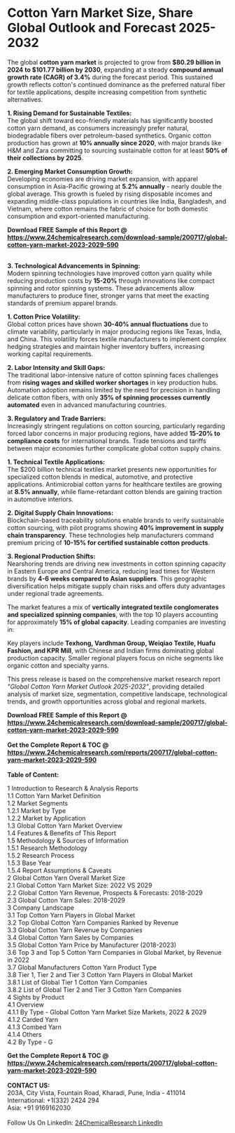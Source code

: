 <h1>Cotton Yarn Market Size, Share Global Outlook and Forecast 2025-2032</h1><p>The global <strong>cotton yarn market</strong> is projected to grow from <strong>$80.29 billion in 2024 to $101.77 billion by 2030</strong>, expanding at a steady <strong>compound annual growth rate (CAGR) of 3.4%</strong> during the forecast period. This sustained growth reflects cotton's continued dominance as the preferred natural fiber for textile applications, despite increasing competition from synthetic alternatives.</p><p><strong>1. Rising Demand for Sustainable Textiles:</strong><br>
The global shift toward eco-friendly materials has significantly boosted cotton yarn demand, as consumers increasingly prefer natural, biodegradable fibers over petroleum-based synthetics. Organic cotton production has grown at <strong>10% annually since 2020</strong>, with major brands like H&amp;M and Zara committing to sourcing sustainable cotton for at least <strong>50% of their collections by 2025</strong>.</p><p><strong>2. Emerging Market Consumption Growth:</strong><br>
Developing economies are driving market expansion, with apparel consumption in Asia-Pacific growing at <strong>5.2% annually</strong> - nearly double the global average. This growth is fueled by rising disposable incomes and expanding middle-class populations in countries like India, Bangladesh, and Vietnam, where cotton remains the fabric of choice for both domestic consumption and export-oriented manufacturing.</p><div><b>Download FREE Sample of this Report @ 
            <a href="https://www.24chemicalresearch.com/download-sample/200717/global-cotton-yarn-market-2023-2029-590">
            https://www.24chemicalresearch.com/download-sample/200717/global-cotton-yarn-market-2023-2029-590</a></b></div><br><p><strong>3. Technological Advancements in Spinning:</strong><br>
Modern spinning technologies have improved cotton yarn quality while reducing production costs by <strong>15-20%</strong> through innovations like compact spinning and rotor spinning systems. These advancements allow manufacturers to produce finer, stronger yarns that meet the exacting standards of premium apparel brands.</p><p><strong>1. Cotton Price Volatility:</strong><br>
Global cotton prices have shown <strong>30-40% annual fluctuations</strong> due to climate variability, particularly in major producing regions like Texas, India, and China. This volatility forces textile manufacturers to implement complex hedging strategies and maintain higher inventory buffers, increasing working capital requirements.</p><p><strong>2. Labor Intensity and Skill Gaps:</strong><br>
The traditional labor-intensive nature of cotton spinning faces challenges from <strong>rising wages and skilled worker shortages</strong> in key production hubs. Automation adoption remains limited by the need for precision in handling delicate cotton fibers, with only <strong>35% of spinning processes currently automated</strong> even in advanced manufacturing countries.</p><p><strong>3. Regulatory and Trade Barriers:</strong><br>
Increasingly stringent regulations on cotton sourcing, particularly regarding forced labor concerns in major producing regions, have added <strong>15-20% to compliance costs</strong> for international brands. Trade tensions and tariffs between major economies further complicate global cotton supply chains.</p><p><strong>1. Technical Textile Applications:</strong><br>
The $200 billion technical textiles market presents new opportunities for specialized cotton blends in medical, automotive, and protective applications. Antimicrobial cotton yarns for healthcare textiles are growing at <strong>8.5% annually</strong>, while flame-retardant cotton blends are gaining traction in automotive interiors.</p><p><strong>2. Digital Supply Chain Innovations:</strong><br>
Blockchain-based traceability solutions enable brands to verify sustainable cotton sourcing, with pilot programs showing <strong>40% improvement in supply chain transparency</strong>. These technologies help manufacturers command premium pricing of <strong>10-15% for certified sustainable cotton products</strong>.</p><p><strong>3. Regional Production Shifts:</strong><br>
Nearshoring trends are driving new investments in cotton spinning capacity in Eastern Europe and Central America, reducing lead times for Western brands by <strong>4-6 weeks compared to Asian suppliers</strong>. This geographic diversification helps mitigate supply chain risks and offers duty advantages under regional trade agreements.</p><p>The market features a mix of <strong>vertically integrated textile conglomerates and specialized spinning companies</strong>, with the top 10 players accounting for approximately <strong>15% of global capacity</strong>. Leading companies are investing in:</p><p>Key players include <strong>Texhong, Vardhman Group, Weiqiao Textile, Huafu Fashion, and KPR Mill</strong>, with Chinese and Indian firms dominating global production capacity. Smaller regional players focus on niche segments like organic cotton and specialty yarns.</p><p>This press release is based on the comprehensive market research report <em>"Global Cotton Yarn Market Outlook 2025-2032"</em>, providing detailed analysis of market size, segmentation, competitive landscape, technological trends, and growth opportunities across global and regional markets.</p><div><b>Download FREE Sample of this Report @ 
            <a href="https://www.24chemicalresearch.com/download-sample/200717/global-cotton-yarn-market-2023-2029-590">
            https://www.24chemicalresearch.com/download-sample/200717/global-cotton-yarn-market-2023-2029-590</a></b></div><br><div><b>Get the Complete Report & TOC @ 
            <a href="https://www.24chemicalresearch.com/reports/200717/global-cotton-yarn-market-2023-2029-590">
            https://www.24chemicalresearch.com/reports/200717/global-cotton-yarn-market-2023-2029-590</a></b></div><br>
            <b>Table of Content:</b><p>1 Introduction to Research & Analysis Reports<br />
    1.1 Cotton Yarn Market Definition<br />
    1.2 Market Segments<br />
        1.2.1 Market by Type<br />
        1.2.2 Market by Application<br />
    1.3 Global Cotton Yarn Market Overview<br />
    1.4 Features & Benefits of This Report<br />
    1.5 Methodology & Sources of Information<br />
        1.5.1 Research Methodology<br />
        1.5.2 Research Process<br />
        1.5.3 Base Year<br />
        1.5.4 Report Assumptions & Caveats<br />
2 Global Cotton Yarn Overall Market Size<br />
    2.1 Global Cotton Yarn Market Size: 2022 VS 2029<br />
    2.2 Global Cotton Yarn Revenue, Prospects & Forecasts: 2018-2029<br />
    2.3 Global Cotton Yarn Sales: 2018-2029<br />
3 Company Landscape<br />
    3.1 Top Cotton Yarn Players in Global Market<br />
    3.2 Top Global Cotton Yarn Companies Ranked by Revenue<br />
    3.3 Global Cotton Yarn Revenue by Companies<br />
    3.4 Global Cotton Yarn Sales by Companies<br />
    3.5 Global Cotton Yarn Price by Manufacturer (2018-2023)<br />
    3.6 Top 3 and Top 5 Cotton Yarn Companies in Global Market, by Revenue in 2022<br />
    3.7 Global Manufacturers Cotton Yarn Product Type<br />
    3.8 Tier 1, Tier 2 and Tier 3 Cotton Yarn Players in Global Market<br />
        3.8.1 List of Global Tier 1 Cotton Yarn Companies<br />
        3.8.2 List of Global Tier 2 and Tier 3 Cotton Yarn Companies<br />
4 Sights by Product<br />
    4.1 Overview<br />
        4.1.1 By Type - Global Cotton Yarn Market Size Markets, 2022 & 2029<br />
        4.1.2 Carded Yarn<br />
        4.1.3 Combed Yarn<br />
        4.1.4 Others<br />
    4.2 By Type - G</p><div><b>Get the Complete Report & TOC @ 
            <a href="https://www.24chemicalresearch.com/reports/200717/global-cotton-yarn-market-2023-2029-590">
            https://www.24chemicalresearch.com/reports/200717/global-cotton-yarn-market-2023-2029-590</a></b></div><br><b>CONTACT US:</b><br>
            203A, City Vista, Fountain Road, Kharadi, Pune, India - 411014<br>
            International: +1(332) 2424 294<br>
            Asia: +91 9169162030 <br><br>
            Follow Us On LinkedIn: <a href="https://www.linkedin.com/company/24chemicalresearch/">24ChemicalResearch LinkedIn</a>